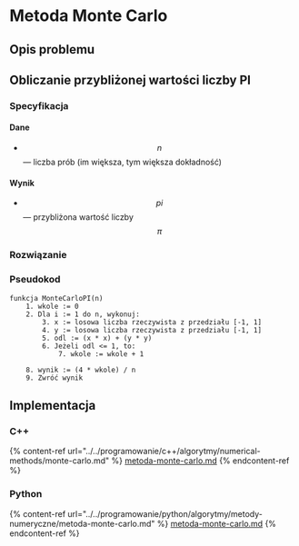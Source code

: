 # Metoda Monte Carlo

## Opis problemu

## Obliczanie przybliżonej wartości liczby PI

### Specyfikacja

#### Dane

* $$n$$ — liczba prób (im większa, tym większa dokładność)

#### Wynik

* $$pi$$ — przybliżona wartość liczby $$\pi$$

### Rozwiązanie

### Pseudokod

```
funkcja MonteCarloPI(n)
    1. wkole := 0
    2. Dla i := 1 do n, wykonuj:
        3. x := losowa liczba rzeczywista z przedziału [-1, 1]
        4. y := losowa liczba rzeczywista z przedziału [-1, 1]
        5. odl := (x * x) + (y * y)
        6. Jeżeli odl <= 1, to:
            7. wkole := wkole + 1
    
    8. wynik := (4 * wkole) / n
    9. Zwróć wynik
```

## Implementacja

### C++

{% content-ref url="../../programowanie/c++/algorytmy/numerical-methods/monte-carlo.md" %}
[metoda-monte-carlo.md](../../programowanie/c++/algorytmy/numerical-methods/monte-carlo.md)
{% endcontent-ref %}

### Python

{% content-ref url="../../programowanie/python/algorytmy/metody-numeryczne/metoda-monte-carlo.md" %}
[metoda-monte-carlo.md](../../programowanie/python/algorytmy/metody-numeryczne/metoda-monte-carlo.md)
{% endcontent-ref %}
